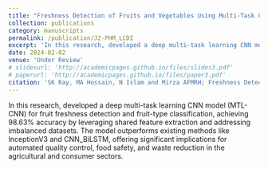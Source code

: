 ```yaml
---
title: "Freshness Detection of Fruits and Vegetables Using Multi-Task CNN and ResNet-50 [Under Review]"
collection: publications
category: manuscripts
permalink: /publication/J2-PHM_LCDI
excerpt: 'In this research, developed a deep multi-task learning CNN model (MTL-CNN) for fruit freshness detection and fruit-type classification, achieving 98.63% accuracy by leveraging shared feature extraction and addressing imbalanced datasets. '
date: 2024-02-02
venue: 'Under Review'
# slidesurl: 'http://academicpages.github.io/files/slides3.pdf'
# paperurl: 'http://academicpages.github.io/files/paper3.pdf'
citation: 'SK Ray, MA Hossain, N Islam and Mirza AFMRH; Freshness Detection of Fruits and Vegetables Using Multi-Task CNN and ResNet-50.'
---
```


In this research, developed a deep multi-task learning CNN model (MTL-CNN) for fruit freshness detection and fruit-type classification, achieving 98.63% accuracy by leveraging shared feature extraction and addressing imbalanced datasets. The model outperforms existing methods like InceptionV3 and CNN_BiLSTM, offering significant implications for automated quality control, food safety, and waste reduction in the agricultural and consumer sectors.
